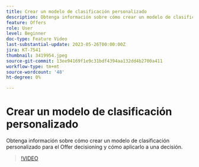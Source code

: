 ```yaml
---
title: Crear un modelo de clasificación personalizado
description: Obtenga información sobre cómo crear un modelo de clasificación personalizado para el Offer decisioning y cómo aplicarlo a una decisión.
feature: Offers
role: User
level: Beginner
doc-type: Feature Video
last-substantial-update: 2023-05-26T00:00:00Z
jira: KT-7541
thumbnail: 3419954.jpeg
source-git-commit: 13ee94169f1e9c31bdf4394aa132dd4b2700a411
workflow-type: tm+mt
source-wordcount: '48'
ht-degree: 0%

---
```



# Crear un modelo de clasificación personalizado

Obtenga información sobre cómo crear un modelo de clasificación personalizado para el Offer decisioning y cómo aplicarlo a una decisión.

>[!VIDEO](https://video.tv.adobe.com/v/3419954/?learn=on)
